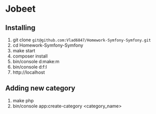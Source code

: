 # Jobeet
## Installing
1. git clone `git@github.com:Vlad6847/Homework-Symfony-Symfony.git`
2. cd Homework-Symfony-Symfony
3. make start
4. composer install
5. bin/console d:make:m
6. bin/console d:f:l 
7. http://localhost

## Adding new category
1. make php
2. bin/console app:create-category <category_name>
